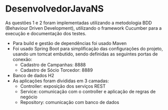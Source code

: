 # DesenvolvedorJavaNS

As questões 1 e 2 foram implementadas utilizando a metodologia BDD (Behaviour Driven Development), utilizando o framework Cucumber para a execução e documentação dos testes.

- Para build e gestão de dependências foi usado Maven
- Foi usado Spring Boot para simplificação das configurações do projeto, usando um tomcat embutido, sendo definidas as seguintes portas de conexão:
  - Cadastro de Campanhas: 8888
  - Cadastro de Sócio Torcedor: 8889
- Banco de dados H2
- As aplicações foram divididas em 3 camadas:
  - Controller: exposição dos serviços REST
  - Service: comunicação com o controller e aplicação de regras de negócio
  - Repository: comunicação com banco de dados
